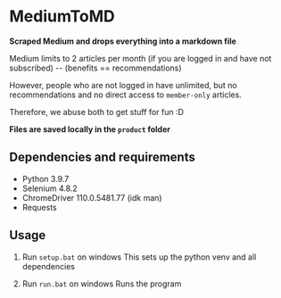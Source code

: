 # MediumToMD

**Scraped Medium and drops everything into a markdown file**

Medium limits to 2 articles per month (if you are logged in and have not subscribed) -- (benefits == recommendations)

However, people who are not logged in have unlimited, but no recommendations and no direct access to `member-only` articles.

Therefore, we abuse both to get stuff for fun :D

**Files are saved locally in the `product` folder**

## Dependencies and requirements

- Python 3.9.7
- Selenium 4.8.2
- ChromeDriver 110.0.5481.77 (idk man)
- Requests

## Usage

1. Run `setup.bat` on windows
   This sets up the python venv and all dependencies

2. Run `run.bat` on windows
   Runs the program
